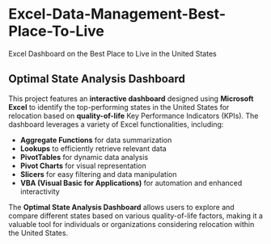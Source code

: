 # Excel-Data-Management-Best-Place-To-Live
Excel Dashboard on the Best Place to Live in the United States

## Optimal State Analysis Dashboard

This project features an **interactive dashboard** designed using **Microsoft Excel** to identify the top-performing states in the United States for relocation based on **quality-of-life** Key Performance Indicators (KPIs). The dashboard leverages a variety of Excel functionalities, including:

- **Aggregate Functions** for data summarization
- **Lookups** to efficiently retrieve relevant data
- **PivotTables** for dynamic data analysis
- **Pivot Charts** for visual representation
- **Slicers** for easy filtering and data manipulation
- **VBA (Visual Basic for Applications)** for automation and enhanced interactivity

The **Optimal State Analysis Dashboard** allows users to explore and compare different states based on various quality-of-life factors, making it a valuable tool for individuals or organizations considering relocation within the United States.
